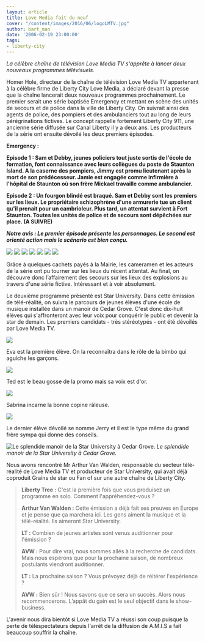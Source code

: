 ```yaml
---
layout: article
title: Love Media fait du neuf
cover: "/content/images/2016/06/logoLMTV.jpg"
author: bart_man
date: '2006-02-19 23:00:00'
tags:
- liberty-city
---
```


_La célèbre chaîne de télévision Love Media TV s'apprête à lancer deux nouveaux programmes télévisuels._

Homer Hole, directeur de la chaîne de télévision Love Media TV appartenant à la célèbre firme de Liberty City Love Media, a déclaré devant la presse que la chaîne lancerait deux nouveaux programmes prochainement. Le premier serait une série baptisée Emergency et mettant en scène des unités de secours et de police dans la ville de Liberty City. On suivrait ainsi des agents de police, des pompiers et des ambulanciers tout au long de leurs pérégrinations fictives. Le concept rappelle fortement Liberty City 911, une ancienne série diffusée sur Canal Liberty il y a deux ans. Les producteurs de la série ont ensuite dévoilé les deux premiers épisodes.

**Emergency :**

**Episode 1 : Sam et Debby, jeunes policiers tout juste sortis de l'école de formation, font connaissance avec leurs collègues du poste de Staunton Island. A la caserne des pompiers, Jimmy est promu lieutenant après la mort de son prédécesseur. Jamie est engagée comme infirmière à l'hôpital de Staunton où son frère Mickael travaille comme ambulancier.**

**Episode 2 : Un fourgon blindé est braqué. Sam et Debby sont les premiers sur les lieux. Le propriétaire schizophrène d'une armurerie tue un client qu'il prenait pour un cambrioleur. Plus tard, un attentat survient à Fort Staunton. Toutes les unités de police et de secours sont dépêchées sur place. (A SUIVRE)**

**_Notre avis : Le premier épisode présente les personnages. Le second est orienté action mais le scénario est bien conçu._**

![](/content/images/2005/01/Emergency1.jpg)
![](/content/images/2005/01/Emergency4.jpg)
![](/content/images/2005/01/Emergency7.jpg)
![](/content/images/2005/01/Emergency2.jpg)
![](/content/images/2005/01/Emergency3.jpg)
![](/content/images/2005/01/Emergency5.jpg)
![](/content/images/2005/01/Emergency6.jpg)

Grâce à quelques cachets payés à la Mairie, les cameramen et les acteurs de la série ont pu tourner sur les lieux du récent attentat. Au final, on découvre donc l’affairement des secours sur les lieux des explosions au travers d'une série fictive. Intéressant et à voir absolument.

Le deuxième programme présenté est Star University. Dans cette émission de télé-réalité, on suivra le parcours de jeunes élèves d'une école de musique installée dans un manoir de Cedar Grove. C'est donc dix-huit élèves qui s'affronteront avec leur voix pour conquérir le public et devenir la star de demain. Les premiers candidats - très stéréotypés - ont été dévoilés par Love Media TV.

![](/content/images/2005/01/Star2.jpg)

Eva est la première élève. On la reconnaîtra dans le rôle de la bimbo qui aguiche les garçons.

![](/content/images/2005/01/Star3.jpg)

Ted est le beau gosse de la promo mais sa voix est d'or.

![](/content/images/2005/01/Star4.jpg)

Sabrina incarne la bonne copine râleuse.

![](/content/images/2005/01/Star5.jpg)

Le dernier élève dévoilé se nomme Jerry et il est le type même du grand frère sympa qui donne des conseils.

![Le splendide manoir de la Star University à Cedar Grove.](/content/images/2005/01/Star1.jpg)
_Le splendide manoir de la Star University à Cedar Grove._

Nous avons rencontré Mr Arthur Van Walden, responsable du secteur télé-réalité de Love Media TV et producteur de Star University, qui avait déjà coproduit Grains de star ou Fan of sur une autre chaîne de Liberty City.

> **Liberty Tree :** C'est la première fois que vous produisez un programme en solo. Comment l'appréhendez-vous ?
> 
> **Arthur Van Walden :** Cette émission a déjà fait ses preuves en Europe et je pense que ça marchera ici. Les gens aiment la musique et la télé-réalité. Ils aimeront Star University.
> 
> **LT :** Combien de jeunes artistes sont venus auditionner pour l'émission ?
> 
> **AVW :** Pour dire vrai, nous sommes allés à la recherche de candidats. Mais nous espérons que pour la prochaine saison, de nombreux postulants viendront auditionner.
> 
> **LT :** La prochaine saison ? Vous prévoyez déjà de réitérer l'expérience ?
> 
> **AVW :** Bien sûr ! Nous savons que ce sera un succès. Alors nous recommencerons. L’appât du gain est le seul objectif dans le show-business.

L'avenir nous dira bientôt si Love Media TV a réussi son coup puisque la perte de téléspectateurs depuis l'arrêt de la diffusion de A.M.I.S a fait beaucoup souffrir la chaîne.